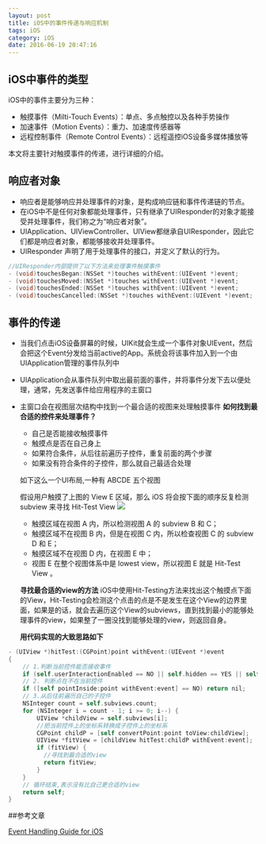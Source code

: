 ```yaml
---
layout: post
title: iOS中的事件传递与响应机制
tags: iOS
category: iOS
date: 2016-06-19 20:47:16
---
```


## iOS中事件的类型

iOS中的事件主要分为三种：
- 触摸事件（Milti-Touch Events）：单点、多点触控以及各种手势操作
- 加速事件（Motion Events）：重力、加速度传感器等
- 远程控制事件（Remote Control Events）：远程遥控iOS设备多媒体播放等


本文将主要针对触摸事件的传递，进行详细的介绍。

## 响应者对象
- 响应者是能够响应并处理事件的对象，是构成响应链和事件传递链的节点。
- 在iOS中不是任何对象都能处理事件，只有继承了UIResponder的对象才能接受并处理事件，我们称之为“响应者对象”。
- UIApplication、UIViewController、UIView都继承自UIResponder，因此它们都是响应者对象，都能够接收并处理事件。
- UIResponder 声明了用于处理事件的接口，并定义了默认的行为。

```objective-c
//UIResponder内部提供了以下方法来处理事件触摸事件
- (void)touchesBegan:(NSSet *)touches withEvent:(UIEvent *)event;
- (void)touchesMoved:(NSSet *)touches withEvent:(UIEvent *)event;
- (void)touchesEnded:(NSSet *)touches withEvent:(UIEvent *)event;
- (void)touchesCancelled:(NSSet *)touches withEvent:(UIEvent *)event;
```
## 事件的传递
- 当我们点击iOS设备屏幕的时候，UIKit就会生成一个事件对象UIEvent，然后会把这个Event分发给当前active的App。系统会将该事件加入到一个由UIApplication管理的事件队列中
- UIApplication会从事件队列中取出最前面的事件，并将事件分发下去以便处理，通常，先发送事件给应用程序的主窗口
- 主窗口会在视图层次结构中找到一个最合适的视图来处理触摸事件
   **如何找到最合适的控件来处理事件？**
   - 自己是否能接收触摸事件
   - 触摸点是否在自己身上
   - 如果符合条件，从后往前遍历子控件，重复前面的两个步骤
   - 如果没有符合条件的子控件，那么就自己最适合处理

  如下这么一个UI布局,一种有 ABCDE 五个视图

  假设用户触摸了上图的 View E 区域，那么 iOS 将会按下面的顺序反复检测 subview 来寻找 Hit-Test View
![](http://7xw5tm.com1.z0.glb.clouddn.com/ABCDE.png)

  - 触摸区域在视图 A 内，所以检测视图 A 的 subview B 和 C；
  - 触摸区域不在视图 B 内，但是在视图 C 内，所以检查视图 C 的 subview D 和 E；
  - 触摸区域不在视图 D 内，在视图 E 中；
  - 视图 E 在整个视图体系中是 lowest view，所以视图 E 就是 Hit-Test View 。

  **寻找最合适的view的方法**
  iOS中使用Hit-Testing方法来找出这个触摸点下面的View，Hit-Testing会检测这个点击的点是不是发生在这个View的边界里面，如果是的话，就会去遍历这个View的subviews，直到找到最小的能够处理事件的view，如果整了一圈没找到能够处理的view，则返回自身。

  **用代码实现的大致思路如下**
```objective-c
- (UIView *)hitTest:(CGPoint)point withEvent:(UIEvent *)event
{
    // 1.判断当前控件能否接收事件
    if (self.userInteractionEnabled == NO || self.hidden == YES || self.alpha <= 0.01) return nil;
    // 2. 判断点在不在当前控件
    if ([self pointInside:point withEvent:event] == NO) return nil;
    // 3.从后往前遍历自己的子控件
    NSInteger count = self.subviews.count;
    for (NSInteger i = count - 1; i >= 0; i--) {
        UIView *childView = self.subviews[i];
        //把当前控件上的坐标系转换成子控件上的坐标系
        CGPoint childP = [self convertPoint:point toView:childView];
        UIView *fitView = [childView hitTest:childP withEvent:event];
        if (fitView) { 
          //寻找到最合适的view
          return fitView;
        }
    }
    // 循环结束,表示没有比自己更合适的view
    return self;
}
```

##参考文章

[Event Handling Guide for iOS](https://developer.apple.com/library/ios/documentation/EventHandling/Conceptual/EventHandlingiPhoneOS/event_delivery_responder_chain/event_delivery_responder_chain.html)

